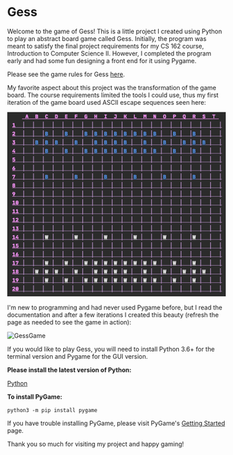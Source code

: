 # Gess

Welcome to the game of Gess! This is a little project I created using Python to play an abstract board game called Gess. 
Initially, the program was meant to satisfy the final project requirements for my CS 162 course, Introduction to 
Computer Science II. However, I completed the program early and had some fun designing a front end for it using Pygame.

Please see the game rules for Gess [here](https://www.chessvariants.com/crossover.dir/gess.html). 

My favorite aspect about this project was the transformation of the game board. The course requirements limited
the tools I could use, thus my first iteration of the game board used ASCII escape sequences seen here:

![GessGame](images/GessGameAscii.png)


I'm new to programming and had never used Pygame before, but I read the documentation and after a few iterations I created this 
beauty (refresh the page as needed to see the game in action):

![GessGame](images/GessGame.gif)


If you would like to play Gess, you will need to install Python 3.6+ for the terminal version and Pygame for the GUI 
version.

**Please install the latest version of Python:**

[Python](https://www.python.org/downloads/)


**To install PyGame:**
```
python3 -m pip install pygame
```
If you have trouble installing PyGame, please visit PyGame's [Getting Started](https://www.pygame.org/wiki/GettingStarted) page.

Thank you so much for visiting my project and happy gaming!



